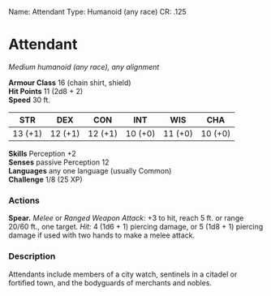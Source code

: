 Name: Attendant
Type: Humanoid (any race)
CR: .125

# Attendant 
_Medium humanoid (any race), any alignment_

**Armour Class** 16 (chain shirt, shield)    
**Hit Points** 11 (2d8 + 2)    
**Speed** 30 ft.

| STR     | DEX     | CON     | INT     | WIS     | CHA     |
|---------|---------|---------|---------|---------|---------|
| 13 (+1) | 12 (+1) | 12 (+1) | 10 (+0) | 11 (+0) | 10 (+0) |   

**Skills** Perception +2    
**Senses** passive Perception 12    
**Languages** any one language (usually Common)    
**Challenge** 1/8 (25 XP) 

### Actions 
**Spear.** _Melee_ or _Ranged Weapon Attack:_ +3 to hit, reach 5 ft. or range 20/60 ft., one target. _Hit:_ 4 (1d6 + 1) piercing damage, or 5 (1d8 + 1) piercing damage if used with two hands to make a melee attack. 

### Description
Attendants include members of a city watch, sentinels in a citadel or fortified town, and the bodyguards of merchants and nobles.